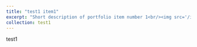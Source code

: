 ```yaml
---
title: "test1 item1"
excerpt: "Short description of portfolio item number 1<br/><img src='/images/500x300.png'>"
collection: test1
---
```


test1
